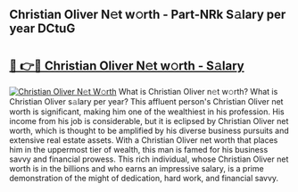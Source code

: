 ## Christian Oliver N𝚎t w𝚘rth - Part-NRk S𝚊lary per year DCtuG

# <h2><a href="http://gc2fq12.nevu.top/?p=Christian+Oliver">🔗 👉🔴 Christian Oliver N𝚎t w𝚘rth - S𝚊lary</a></h2>

[![Christian Oliver N𝚎t W𝚘rth](https://i.imgur.com/Oavwk0R.jpeg)](http://gc2fq12.nevu.top/?p=Christian+Oliver)
What is Christian Oliver n𝚎t w𝚘rth? What is Christian Oliver s𝚊lary per year?
This affluent person's Christian Oliver net worth is significant, making him one of the wealthiest in his profession. His income from his job is considerable, but it is eclipsed by Christian Oliver net worth, which is thought to be amplified by his diverse business pursuits and extensive real estate assets. With a Christian Oliver net worth that places him in the uppermost tier of wealth, this man is famed for his business savvy and financial prowess. This rich individual, whose Christian Oliver net worth is in the billions and who earns an impressive salary, is a prime demonstration of the might of dedication, hard work, and financial savvy.
